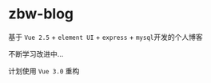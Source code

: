 # zbw-blog

基于 `Vue 2.5` + `element UI` + `express` + `mysql`开发的个人博客

不断学习改进中...

计划使用 `Vue 3.0` 重构


